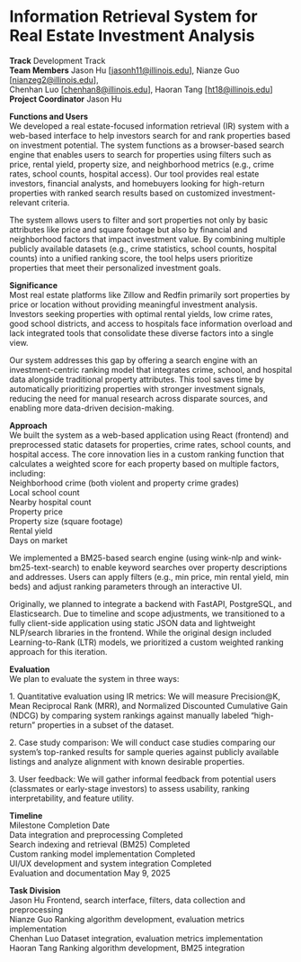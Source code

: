 # **Information Retrieval System for Real Estate Investment Analysis**

**Track** 			Development Track  
**Team Members** 	Jason Hu \[[jasonh11@illinois.edu](mailto:jasonh11@illinois.edu)\], Nianze Guo \[[nianzeg2@illinois.edu](mailto:nianzeg2@illinois.edu)\],   
Chenhan Luo \[[chenhan8@illinois.edu](mailto:chenhan8@illinois.edu)\], Haoran Tang \[[ht18@illinois.edu](mailto:ht18@illinois.edu)\]   
**Project Coordinator**		Jason Hu

**Functions and Users**  
We developed a real estate-focused information retrieval (IR) system with a web-based interface to help investors search for and rank properties based on investment potential. The system functions as a browser-based search engine that enables users to search for properties using filters such as price, rental yield, property size, and neighborhood metrics (e.g., crime rates, school counts, hospital access). Our tool provides real estate investors, financial analysts, and homebuyers looking for high-return properties with ranked search results based on customized investment-relevant criteria.

The system allows users to filter and sort properties not only by basic attributes like price and square footage but also by financial and neighborhood factors that impact investment value. By combining multiple publicly available datasets (e.g., crime statistics, school counts, hospital counts) into a unified ranking score, the tool helps users prioritize properties that meet their personalized investment goals.

**Significance**  
Most real estate platforms like Zillow and Redfin primarily sort properties by price or location without providing meaningful investment analysis. Investors seeking properties with optimal rental yields, low crime rates, good school districts, and access to hospitals face information overload and lack integrated tools that consolidate these diverse factors into a single view.

Our system addresses this gap by offering a search engine with an investment-centric ranking model that integrates crime, school, and hospital data alongside traditional property attributes. This tool saves time by automatically prioritizing properties with stronger investment signals, reducing the need for manual research across disparate sources, and enabling more data-driven decision-making.

**Approach**  
We built the system as a web-based application using React (frontend) and preprocessed static datasets for properties, crime rates, school counts, and hospital access. The core innovation lies in a custom ranking function that calculates a weighted score for each property based on multiple factors, including:  
Neighborhood crime (both violent and property crime grades)  
Local school count  
Nearby hospital count  
Property price  
Property size (square footage)  
Rental yield  
Days on market

We implemented a BM25-based search engine (using wink-nlp and wink-bm25-text-search) to enable keyword searches over property descriptions and addresses. Users can apply filters (e.g., min price, min rental yield, min beds) and adjust ranking parameters through an interactive UI.

Originally, we planned to integrate a backend with FastAPI, PostgreSQL, and Elasticsearch. Due to timeline and scope adjustments, we transitioned to a fully client-side application using static JSON data and lightweight NLP/search libraries in the frontend. While the original design included Learning-to-Rank (LTR) models, we prioritized a custom weighted ranking approach for this iteration.

**Evaluation**  
We plan to evaluate the system in three ways:

1\. Quantitative evaluation using IR metrics: We will measure Precision@K, Mean Reciprocal Rank (MRR), and Normalized Discounted Cumulative Gain (NDCG) by comparing system rankings against manually labeled “high-return” properties in a subset of the dataset.

2\. Case study comparison: We will conduct case studies comparing our system’s top-ranked results for sample queries against publicly available listings and analyze alignment with known desirable properties.

3\. User feedback: We will gather informal feedback from potential users (classmates or early-stage investors) to assess usability, ranking interpretability, and feature utility.

**Timeline**  
Milestone	Completion Date  
Data integration and preprocessing		Completed  
Search indexing and retrieval (BM25)		Completed  
Custom ranking model implementation		Completed  
UI/UX development and system integration	Completed  
Evaluation and documentation			May 9, 2025

**Task Division**  
Jason Hu		Frontend, search interface, filters, data collection and preprocessing  
Nianze Guo	Ranking algorithm development, evaluation metrics implementation  
Chenhan Luo	Dataset integration, evaluation metrics implementation  
Haoran Tang	Ranking algorithm development, BM25 integration  

